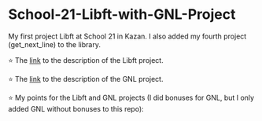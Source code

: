 # School-21-Libft-with-GNL-Project

My first project Libft at School 21 in Kazan. I also added my fourth project (get_next_line) to the library.

⭐ The [link](https://drive.google.com/file/d/1p7UzFkzZIeNiSpDm0HbemQpgi73Er0Jo/view?usp=sharing) to the description of the Libft project.

 ⭐ The [link](https://drive.google.com/file/d/1kxCXgbmTV9qAzu6SZsef5EA9yYNUmqSY/view?usp=sharing) to the description of the GNL project.

⭐ My points for the Libft and GNL projects (I did bonuses for GNL, but I only added GNL without bonuses to this repo):
